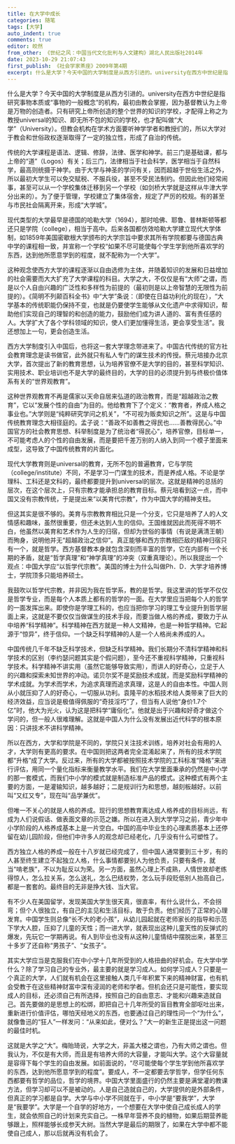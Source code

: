 ```yaml
---
title: 在大学中成长
categories: 随笔
tags: [大学]
auto_indent: true
comments: true
editor: 皎然
from_other: 《世纪之风：中国当代文化批判与人文建构》湖北人民出版社2014年
date: 2023-10-29 21:07:43
first_publish: 《社会学家茶座》2009年第4期
excerpt: 什么是大学？今天中国的大学制度是从西方引进的。university在西方中世纪是指研究事物本质或“事物的一般概念”的机构，最初由教会掌握，因为基督教认为上帝是万物的创造者。只有研究上帝所创造的整个世界的知识的学校，才配得上称之为教授universal的知识、即无所不包的知识的学校，也才配叫做“大学”（University）。但教会机构在学术方面要听神学学者和教授们的，所以大学对于教会和世俗政权逐渐取得了一定的独立性，形成了自治的传统。
---
```

什么是大学？今天中国的大学制度是从西方引进的。university在西方中世纪是指研究事物本质或“事物的一般概念”的机构，最初由教会掌握，因为基督教认为上帝是万物的创造者。只有研究上帝所创造的整个世界的知识的学校，才配得上称之为教授universal的知识、即无所不包的知识的学校，也才配叫做“大学”（University）。但教会机构在学术方面要听神学学者和教授们的，所以大学对于教会和世俗政权逐渐取得了一定的独立性，形成了自治的传统。

传统的大学课程是语法、逻辑、修辞，法律、医学和神学。前三门是基础课，都与上帝的“道”（Logos）有关；后三门，法律相当于社会科学，医学相当于自然科学，最高则统摄于神学。由于大学与神圣的学问有关，因而超越于世俗生活之外，所以最初大学生可以免交赋税、不服兵役，甚至不受民法制约。但因此他们经常闹事，甚至可以从一个学校集体迁移到另一个学校（如剑桥大学就是这样从牛津大学分出来的）。为了便于管理，学校建立了集体宿舍，规定了严厉的校规。有的甚至与市民社会隔离开来，形成“大学城”。

现代类型的大学最早是德国的哈勒大学（1694），那时哈佛、耶鲁、普林斯顿等都还只是学院（college），相当于高中。后来各国都仿效哈勒大学建立现代大学体制，如1859年美国密歇根大学颁布的大学宗旨中要求其所有学院都要与德国古典中学的课程相一致，并宣称一个学校“如果不尽可能使每个学生学到他所喜欢学的东西，达到他所愿意学到的程度，就不配称为一个大学”。

这种观念使西方大学的课程逐渐以自由选修为主体，并随着知识的发展和日益增加的社会需要而大大扩充了大学课程的科目。大学之大，不仅仅是有“大师”之谓，而是以个人自由兴趣的广泛性和多样性为前提的（最初则是以上帝智慧的无限性为前提的）。《简明不列颠百科全书》中“大学”条说：（即使在日益功利化的现在），“大学基本的传统职能仍保持不变，也就是仍要使学生能够从文化遗产中求得知识，帮助他们实现自己的理智的和创造的能力，鼓励他们成为讲人道的、富有责任感的人。大学扩大了各个学科领域的知识，使人们更加懂得生活，更会享受生活”。我还想加上一句，更会创造生活。

西方大学制度引入中国后，也将这一套大学理念带进来了。中国古代传统的官方社会教育理念是读书做官，此外就只有私人专门的谋生技术的传授。蔡元培接办北京大学，首次提出了新的教育思想，认为培养官僚不是大学的目的，甚至科学知识、实用技术、职业培训也不是大学的最终目的，大学的目的必须提升到与终极价值体系有关的“世界观教育”。

这种世界观教育不再是儒家以天命自居来弘道的政治教育，而是“超越政治之教育”，它以“发展个性的自由”为目的。他给教育下了个定义：“教育者，养成人格之事业也。”大学则是“纯粹研究学问之机关”，“不可视为贩卖知识之所”。这是与中国传统教育理念大相径庭的。孟子说：“善政不如善教之得民也……善教得民心。”中国官方的社会教育思想、科举制度是为了统治者“得民心”，培养官僚，目标单一，不可能考虑人的个性的自由发展，而是要把千差万别的人纳入到同一个模子里面来成型，这导致了中国传统教育的片面化。

现代大学教育则是universal的教育，无所不包的普遍教育，它与学院（college/institute）不同，不是学习一门谋生的技术，而是养成人格。不论是学理科、工科还是文科的，最终都要提升到universal的层次。这就是精神的总括的层次，在这个层次上，只有宗教才能承担总的教育目标。蔡元培看到这一点，而中国又没有宗教传统，于是提出来“以美育代宗教”，作为中国大学的精神支柱。

但这其实是很不够的。美育与宗教教育相比只是一个分支，它只是培养了人的人文情感和趣味，虽然很重要，但还未达到人生的信仰。王国维就因此而死得不明不白，他虽然以美育和艺术作为人生的归宿，但却为世俗的事情（有说是满清王朝）而殉身，说明他并无“超越政治之信仰”。真正能够和西方宗教相匹敌的精神归宿只有一个，就是哲学。西方基督教本身就包含深刻而丰富的哲学，它在内部有一个长期的矛盾，就是“哲学真理”和“神学真理”的冲突（双重真理论）。所以我提出一个观点：中国大学应“以哲学代宗教”。美国的博士为什么叫做Ph．D．大学才培养博士，学院顶多只能培养硕士。

我鼓吹以哲学代宗教，并非因为我在哲学系，教的是哲学。我这里讲的哲学不仅仅是哲学专业，而是每个人本质上都有的哲学的一面。在大学里应当把每个人的哲学的一面发挥出来。即使你是学理工科的，也应当把你学习的理工专业提升到哲学层面上来，这就是不要仅仅当做谋生的技术手段，而要当做人格的养成，要致力于从中培养“科学精神”。科学精神在西方就是一种人文精神，也是一种哲学精神。它起源于“惊异”，终于信仰。一个缺乏科学精神的人是一个人格尚未养成的人。

中国传统几千年不缺乏科学技术，但缺乏科学精神。我们长期分不清科学精神和科学技术的区别（李约瑟问题其实是个假问题），至今还不重视科学精神，只重视科学技术。科学精神不讲实用（虽然它能够导致实用），而讲人的好奇心，立足于人的兴趣和探索未知世界的冲动。诺贝尔奖不是奖励技术成就，而是奖励科学精神的学术成就。为学术而学术，为追求真理而追求真理，这是人的自由本性。中国人则从小就压抑了人的好奇心，一切服从功利。袁隆平的水稻技术给人类带来了巨大的经济效益，应当说是极值得佩服的“奇技淫巧”了，但当有人说他“身价1.7个亿”时，他大为光火，认为这是把科学“庸俗化”。他就是出于兴趣和好奇才做这个学问的，但一般人很难理解。这就是中国人为什么没有发展出近代科学的根本原因：只讲技术不讲科学精神。

所以在西方，大学和学院是不同的，学院只关注技术训练，培养对社会有用的人才，大学则有更高的要求。在中国则把这两者完全混淆起来了，所有的技术学院都“升格”成了大学。反过来，所有的大学都被按照技术学院的工科标准“降格”来进行评估，用同一个量化指标来衡量教学水平。我们在大学里面秉承的仍然是中小学的那一套模式，而我们中小学的模式就是制造标准产品的模式。这种模式有两个主要的方面，一是灌输知识，越多越好；二是规训行为和思想，越刻板越好。以前叫“又红又专”，现在叫“品学兼优”。

但唯一不关心的就是人格的养成。现行的思想教育离达成人格养成的目标尚远，有成为人们说假话、做表面文章的示范之嫌。所以在进入到大学学习之前，青少年中小学阶段的人格养成基本上是一片空白。中国的高中毕业生的心理素质基本上还停留在幼儿园阶段，但他们中许多人的观念却已经老化，几乎没有什么可塑性了。

西方独立人格的养成一般在十八岁就已经完成了，但中国人通常要到三十岁，有的人甚至终生建立不起独立人格，什么事情都要别人为他负责，只要有条件，就当“啃老族”，不以为耻反以为荣。另一方面，虽然心理上不成熟，人情世故却老练得惊人，怎么拉关系，怎么送礼，怎么巴结权势，怎么玩手段贬低别人抬高自己，都是一套套的。最终目的无非是挣大钱、当大官。

有不少人在美国留学，发现美国大学生很天真，很直率，有什么说什么，不会拐弯；但个人很独立，有自己的主见和生活目标，敢于负责。他们经历了正常的心理发育。中国学生则总像“长不大的老小孩”，从幼儿园起就在老师家长的指导和示范下学大人腔，压抑了儿童的天性；而一进大学，就表现出这种儿童天性的反弹式的爆发，先玩它一学期再说。有人到毕业也没有从这种儿童情结中摆脱出来，甚至三十多岁了还自称“男孩子”、“女孩子”。

其实大学应当是克服我们在中小学十几年所受到的人格扭曲的好机会。在大学中学什么？除了学习自己的专业外，最主要的就是学习成人。如何学习成人？只要是一个真正的大学，人们就有机会在这里接触人类几千年积累下来的精神财富，也有机会受教于在这些精神财富中深有浸润的老师和学者。但机会还只是可能性，要实现成人的目标，还必须自己有所选择，按照自己的自由意志、才能和兴趣来造就自己。首先要做的是思想上的松绑，即把自己十几年所受的盲目教育全部呕吐出来，重新进行价值评估，哪怕天经地义的东西，也要通过自己的理性问一个“为什么”，就像鲁迅的“狂人”一样发问：“从来如此，便对么？”大一的新生正是提出这一问题的最佳时机。

这就是大学之“大”。梅贻琦说，大学之大，非盖大楼之谓也，乃有大师之谓也。但我认为，不仅是有大师，而且是有培养大师的大容量，才能叫大学。这个大容量就是容得下每个学生的自由发展。如前面说的，“尽可能使每个学生学到他所喜欢学的东西，达到他所愿意学到的程度”。要成人，不一定都要去学哲学，但学任何东西都要有哲学的品位，哲学的境界。中国大学里面盛行的仍然主要是满堂灌的教课方法，但学习却可以不是被动的。人是自己造就自己的，大学提供的是外部条件，但真正的学习都是自学。大学与中小学不同就在于，中小学是“要我学”，大学是“我要学”。大学是一个自学的好地方，一个想要在大学中使自己成长成人的学生，就会依照自己的计划来充实自己。一株早年营养不良的植物，如果后期营养能够跟上，照样能够长成参天大树。当然大学是最后的期限了，如果在大学中都不能使自己成人，那以后就再没有机会了。
